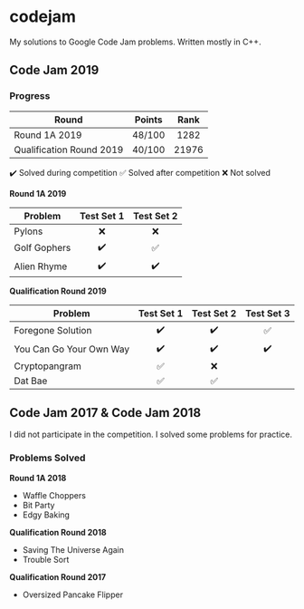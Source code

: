 # codejam

My solutions to Google Code Jam problems. Written mostly in C++.

## Code Jam 2019

### Progress

| Round                    | Points | Rank  |
|--------------------------|:------:|:-----:|
| Round 1A 2019            | 48/100 | 1282  |
| Qualification Round 2019 | 40/100 | 21976 |

:heavy_check_mark: Solved during competition
:white_check_mark: Solved after competition
:x: Not solved

**Round 1A 2019**

| Problem                  | Test Set 1       | Test Set 2       |
|--------------------------|:----------------:|:----------------:|
| Pylons                   |:x:               |:x:               |
| Golf Gophers             |:heavy_check_mark:|:white_check_mark:|
| Alien Rhyme              |:heavy_check_mark:|:heavy_check_mark:|

**Qualification Round 2019**

| Problem                  | Test Set 1       | Test Set 2       | Test Set 3       |
|--------------------------|:----------------:|:----------------:|:----------------:|
| Foregone Solution        |:heavy_check_mark:|:heavy_check_mark:|:white_check_mark:|
| You Can Go Your Own Way  |:heavy_check_mark:|:heavy_check_mark:|:heavy_check_mark:|
| Cryptopangram            |:white_check_mark:|:x:               |                  |
| Dat Bae                  |:white_check_mark:|:white_check_mark:|                  |

## Code Jam 2017 & Code Jam 2018
I did not participate in the competition. I solved some problems for practice.

### Problems Solved

**Round 1A 2018**
  * Waffle Choppers
  * Bit Party
  * Edgy Baking

**Qualification Round 2018**
  * Saving The Universe Again
  * Trouble Sort

**Qualification Round 2017**
  * Oversized Pancake Flipper

